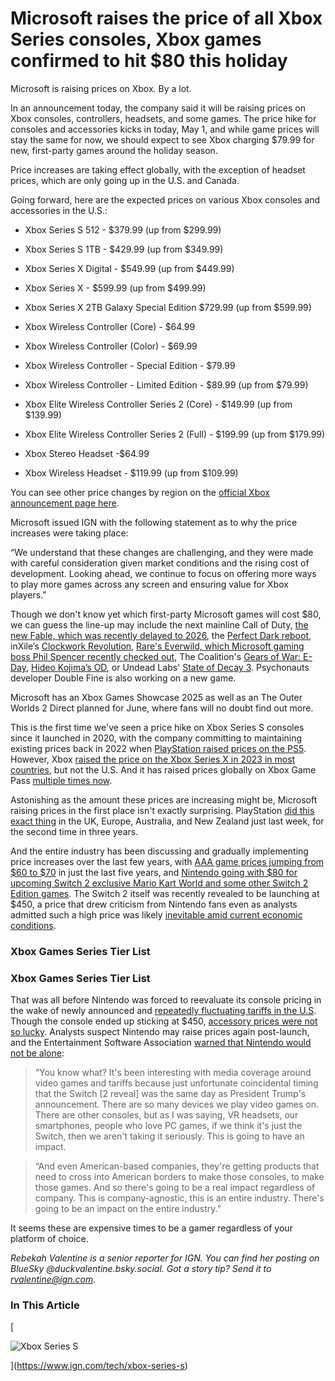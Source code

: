 # Microsoft raises the price of all Xbox Series consoles, Xbox games confirmed to hit $80 this holiday

Microsoft is raising prices on Xbox. By a lot.

In an announcement today, the company said it will be raising prices on Xbox consoles, controllers, headsets, and some games. The price hike for consoles and accessories kicks in today, May 1, and while game prices will stay the same for now, we should expect to see Xbox charging $79.99 for new, first-party games around the holiday season.

Price increases are taking effect globally, with the exception of headset prices, which are only going up in the U.S. and Canada.

Going forward, here are the expected prices on various Xbox consoles and accessories in the U.S.:

*   Xbox Series S 512 - $379.99 (up from $299.99)
*   Xbox Series S 1TB - $429.99 (up from $349.99)
*   Xbox Series X Digital - $549.99 (up from $449.99)
*   Xbox Series X - $599.99 (up from $499.99)
*   Xbox Series X 2TB Galaxy Special Edition $729.99 (up from $599.99)

*   Xbox Wireless Controller (Core) - $64.99
*   Xbox Wireless Controller (Color) - $69.99
*   Xbox Wireless Controller - Special Edition - $79.99
*   Xbox Wireless Controller - Limited Edition - $89.99 (up from $79.99)
*   Xbox Elite Wireless Controller Series 2 (Core) - $149.99 (up from $139.99)
*   Xbox Elite Wireless Controller Series 2 (Full) - $199.99 (up from $179.99)
*   Xbox Stereo Headset -$64.99
*   Xbox Wireless Headset - $119.99 (up from $109.99)

You can see other price changes by region on the [official Xbox announcement page here](https://support.xbox.com/en-US/help/hardware-network/console/may-2025-pricing-updates).

Microsoft issued IGN with the following statement as to why the price increases were taking place:

“We understand that these changes are challenging, and they were made with careful consideration given market conditions and the rising cost of development. Looking ahead, we continue to focus on offering more ways to play more games across any screen and ensuring value for Xbox players.”

Though we don't know yet which first-party Microsoft games will cost $80, we can guess the line-up may include the next mainline Call of Duty, [the new Fable, which was recently delayed to 2026](https://www.ign.com/articles/fable-delayed-to-2026-microsoft-reveals-brand-new-pre-alpha-gameplay), the [Perfect Dark reboot](https://www.ign.com/games/perfect-dark-reboot), inXile’s [Clockwork Revolution](https://www.ign.com/games/clockwork-revolution), [Rare's Everwild, which Microsoft gaming boss Phil Spencer recently checked out](https://www.ign.com/articles/xbox-boss-phil-spencer-issues-update-on-rares-long-in-development-everwild), The Coalition's [Gears of War: E-Day](https://www.ign.com/games/gears-of-war-e-day), [Hideo Kojima’s OD](https://www.ign.com/games/od-a-hideo-kojima-game), or Undead Labs' [State of Decay 3](https://www.ign.com/games/state-of-decay-3). Psychonauts developer Double Fine is also working on a new game.

Microsoft has an Xbox Games Showcase 2025 as well as an The Outer Worlds 2 Direct planned for June, where fans will no doubt find out more.

This is the first time we've seen a price hike on Xbox Series S consoles since it launched in 2020, with the company committing to maintaining existing prices back in 2022 when [PlayStation raised prices on the PS5](https://www.ign.com/articles/microsoft-no-price-increase-for-xbox-series-x-s-sony-playstation). However, Xbox [raised the price on the Xbox Series X in 2023 in most countries](https://www.ign.com/articles/xbox-series-x-and-game-pass-are-about-to-get-a-little-more-expensive), but not the U.S. And it has raised prices globally on Xbox Game Pass [multiple times now](https://www.ign.com/articles/xbox-series-x-and-game-pass-are-about-to-get-a-little-more-expensive).

Astonishing as the amount these prices are increasing might be, Microsoft raising prices in the first place isn't exactly surprising. PlayStation [did this exact thing](https://www.ign.com/articles/the-ps5-is-getting-more-expensive-in-europe-australia-and-new-zealand-again) in the UK, Europe, Australia, and New Zealand just last week, for the second time in three years.

And the entire industry has been discussing and gradually implementing price increases over the last few years, with [AAA game prices jumping from $60 to $70](https://www.ign.com/articles/microsoft-raising-prices-new-first-party-games-xbox-series-70-2023-redfall-starfield) in just the last five years, and [Nintendo going with $80 for upcoming Switch 2 exclusive Mario Kart World and some other Switch 2 Edition games](https://www.ign.com/articles/switch-2-exclusive-mario-kart-world-justifies-its-80-price-tag-nintendo-insists-in-first-comments-addressing-cost-controversy). The Switch 2 itself was recently revealed to be launching at $450, a price that drew criticism from Nintendo fans even as analysts admitted such a high price was likely [inevitable amid current economic conditions](https://www.ign.com/articles/heres-why-the-nintendo-switch-2-mario-kart-world-and-everything-around-them-is-so-expensive).

### Xbox Games Series Tier List

### Xbox Games Series Tier List

That was all before Nintendo was forced to reevaluate its console pricing in the wake of newly announced and [repeatedly fluctuating tariffs in the U.S](https://www.ign.com/articles/industry-analysts-react-to-nintendo-switch-2-pre-order-chaos-due-to-tariffs-we-are-living-in-unhinged-times). Though the console ended up sticking at $450, [accessory prices were not so lucky](https://www.ign.com/articles/nintendo-switch-2-accessory-prices-have-gone-up-and-fans-are-feeling-the-price-bump). Analysts suspect Nintendo may raise prices again post-launch, and the Entertainment Software Association [warned that Nintendo would not be alone](https://www.ign.com/articles/esa-responds-to-trump-tariffs-if-we-think-its-just-the-switch-2-then-we-arent-taking-it-seriously):

> “You know what? It's been interesting with media coverage around video games and tariffs because just unfortunate coincidental timing that the Switch \[2 reveal\] was the same day as President Trump's announcement. There are so many devices we play video games on. There are other consoles, but as I was saying, VR headsets, our smartphones, people who love PC games, if we think it's just the Switch, then we aren't taking it seriously. This is going to have an impact.

> “And even American-based companies, they're getting products that need to cross into American borders to make those consoles, to make those games. And so there's going to be a real impact regardless of company. This is company-agnostic, this is an entire industry. There's going to be an impact on the entire industry.”

It seems these are expensive times to be a gamer regardless of your platform of choice.

_Rebekah Valentine is a senior reporter for IGN. You can find her posting on BlueSky @duckvalentine.bsky.social. Got a story tip? Send it to rvalentine@ign.com._

### In This Article

[

![Xbox Series S](https://assets-prd.ignimgs.com/2020/10/22/xbox-series-x-button-02-1603393193921.jpg?width=114&auto=webp)



](https://www.ign.com/tech/xbox-series-s)